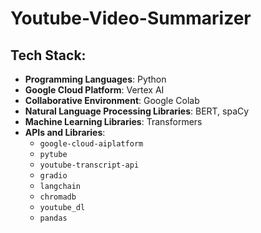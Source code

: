 # Youtube-Video-Summarizer
## Tech Stack:

- **Programming Languages**: Python
- **Google Cloud Platform**: Vertex AI
- **Collaborative Environment**: Google Colab
- **Natural Language Processing Libraries**: BERT, spaCy
- **Machine Learning Libraries**: Transformers
- **APIs and Libraries**:
  - `google-cloud-aiplatform`
  - `pytube`
  - `youtube-transcript-api`
  - `gradio`
  - `langchain`
  - `chromadb`
  - `youtube_dl`
  - `pandas`

